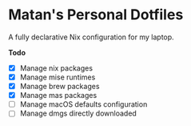 # Matan's Personal Dotfiles

A fully declarative Nix configuration for my laptop.

**Todo**
- [x] Manage nix packages
- [x] Manage mise runtimes
- [x] Manage brew packages
- [x] Manage mas packages
- [ ] Manage macOS defaults configuration
- [ ] Manage dmgs directly downloaded
